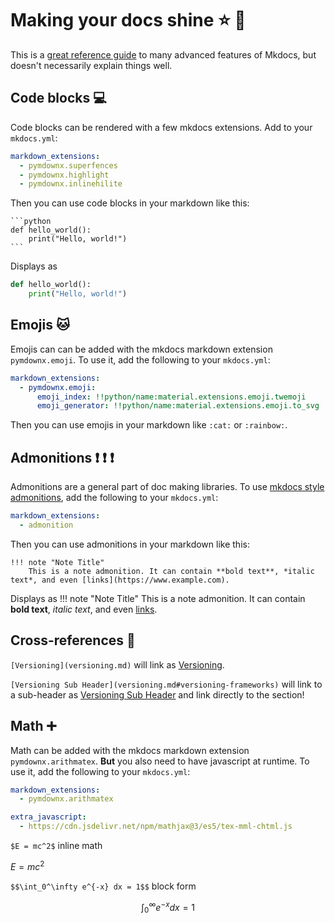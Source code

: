 # Making your docs shine :star: :rainbow:

This is a [great reference guide](https://squidfunk.github.io/mkdocs-material/reference/) to many advanced features of Mkdocs, but doesn't necessarily explain things well.

## Code blocks :computer:

Code blocks can be rendered with a few mkdocs extensions. Add to your `mkdocs.yml`:

```yaml
markdown_extensions:
  - pymdownx.superfences
  - pymdownx.highlight
  - pymdownx.inlinehilite
```

Then you can use code blocks in your markdown like this:

````raw
```python
def hello_world():
    print("Hello, world!")
```
````

Displays as

```python
def hello_world():
    print("Hello, world!")
```

## Emojis :cat:

Emojis can can be added with the mkdocs markdown extension `pymdownx.emoji`. To use it, add the following to your `mkdocs.yml`:

```yaml
markdown_extensions:
  - pymdownx.emoji:
      emoji_index: !!python/name:material.extensions.emoji.twemoji
      emoji_generator: !!python/name:material.extensions.emoji.to_svg
```

Then you can use emojis in your markdown like `:cat:` or `:rainbow:`.

## Admonitions :exclamation: :exclamation: :exclamation:

Admonitions are a general part of doc making libraries. To use [mkdocs style admonitions](https://squidfunk.github.io/mkdocs-material/reference/admonitions/), add the following to your `mkdocs.yml`:

```yaml
markdown_extensions:
  - admonition
```

Then you can use admonitions in your markdown like this:

````raw
!!! note "Note Title"
    This is a note admonition. It can contain **bold text**, *italic text*, and even [links](https://www.example.com).
````

Displays as
!!! note "Note Title"
    This is a note admonition. It can contain **bold text**, *italic text*, and even [links](https://www.example.com).

## Cross-references :link:

`[Versioning](versioning.md)` will link as [Versioning](versioning.md).

`[Versioning Sub Header](versioning.md#versioning-frameworks)` will link to a sub-header as [Versioning Sub Header](versioning.md#versioning-frameworks) and link directly to the section!

## Math :heavy_plus_sign:

Math can be added with the mkdocs markdown extension `pymdownx.arithmatex`. **But** you also need to have javascript at runtime. To use it, add the following to your `mkdocs.yml`:

```yaml
markdown_extensions:
  - pymdownx.arithmatex

extra_javascript:
  - https://cdn.jsdelivr.net/npm/mathjax@3/es5/tex-mml-chtml.js
```

`$E = mc^2$` inline math

$E = mc^2$

`$$\int_0^\infty e^{-x} dx = 1$$` block form

$$\int_0^\infty e^{-x} dx = 1$$
